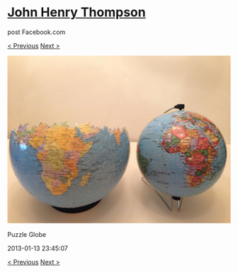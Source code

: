 # [John Henry Thompson](../README.md)
post Facebook.com

[< Previous](2013-01-13-5.md) [Next >](2013-01-06-1.md)

[![](../media/2013-01-13/Puzzle-Globe-5.jpg)](../README.md)

Puzzle Globe

2013-01-13 23:45:07

[< Previous](2013-01-13-5.md) [Next >](2013-01-06-1.md)